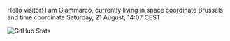 Hello visitor! I am Giammarco, currently living in space coordinate Brussels and time coordinate Saturday, 21 August, 14:07 CEST

![GitHub Stats](https://github-readme-stats.vercel.app/api?username=grcasanova)
